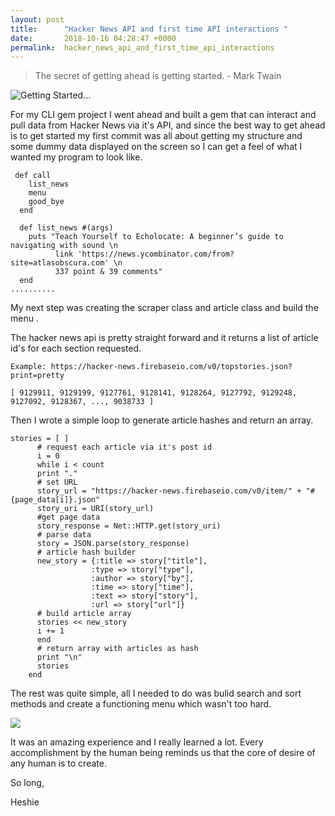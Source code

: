 ```yaml
---
layout: post
title:      "Hacker News API and first time API interactions "
date:       2018-10-16 04:28:47 +0000
permalink:  hacker_news_api_and_first_time_api_interactions
---
```



> The secret of getting ahead is getting started.    - Mark Twain

![Getting Started... ](https://media.giphy.com/media/26ufhYjBs6C4Q5SJG/giphy.gif)

For my CLI gem project I went ahead and built a gem that can interact and pull data from Hacker News via it's API, and since the best way to get ahead is to get started my first commit was all about getting my structure and some dummy data displayed on the screen so I can get a feel of what I wanted my program to look like.

```
 def call
    list_news
    menu
    good_bye
  end

  def list_news #(args)
    puts "Teach Yourself to Echolocate: A beginner’s guide to navigating with sound \n
          link 'https://news.ycombinator.com/from?site=atlasobscura.com' \n
          337 point & 39 comments"
  end
..........

```



My next step was creating the scraper class and article class and build the menu .

The hacker news api is pretty straight forward and it returns a list of article id's for each section requested.

```
Example: https://hacker-news.firebaseio.com/v0/topstories.json?print=pretty

[ 9129911, 9129199, 9127761, 9128141, 9128264, 9127792, 9129248, 9127092, 9128367, ..., 9038733 ]
```

Then I wrote a simple loop to generate article hashes and return an array.

```
stories = [ ]
      # request each article via it's post id
      i = 0
      while i < count
      print "."
      # set URL
      story_url = "https://hacker-news.firebaseio.com/v0/item/" + "#{page_data[i]}.json"
      story_uri = URI(story_url)
      #get page data
      story_response = Net::HTTP.get(story_uri)
      # parse data
      story = JSON.parse(story_response)
      # article hash builder
      new_story = {:title => story["title"],
                  :type => story["type"],
                  :author => story["by"],
                  :time => story["time"],
                  :text => story["story"],
                  :url => story["url"]}
      # build article array
      stories << new_story
      i += 1
      end
      # return array with articles as hash
      print "\n"
      stories
    end
```

The rest was quite simple, all I needed to do was bulid search and sort methods and create a functioning menu which wasn't too hard.

![](https://media.giphy.com/media/9Jcw5pUQlgQLe5NonJ/giphy.gif)

It was an amazing experience and I really learned a lot. Every accomplishment by the human being reminds us that the core of desire of any human is to create.

So long,

Heshie 


